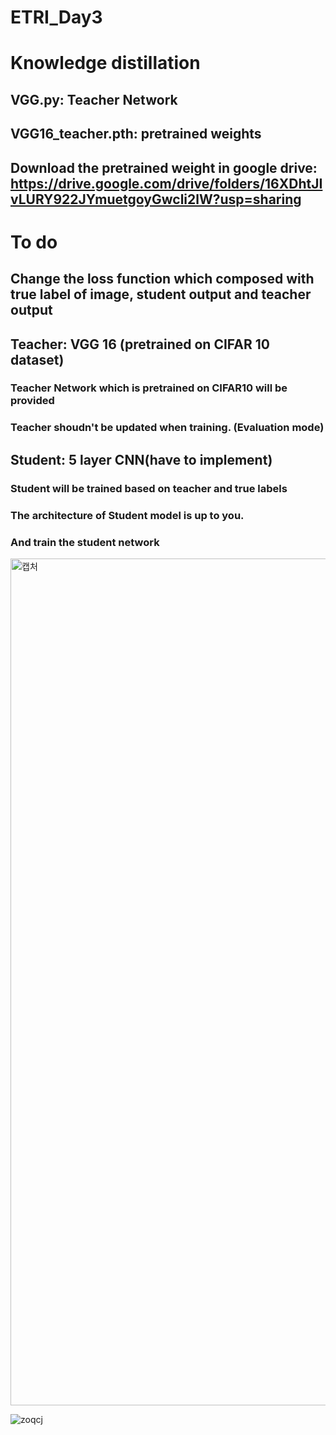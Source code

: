 # ETRI_Day3
# Knowledge distillation
## VGG.py: Teacher Network 
## VGG16_teacher.pth: pretrained weights 
## Download the pretrained weight in google drive: https://drive.google.com/drive/folders/16XDhtJIvLURY922JYmuetgoyGwcli2lW?usp=sharing


# To do 
## Change the loss function which composed with true label of image, student output and teacher output 

## Teacher: VGG 16 (pretrained on CIFAR 10 dataset) 
### Teacher Network which is pretrained on CIFAR10 will be provided 
### Teacher shoudn't be updated when training. (Evaluation mode) 

## Student: 5 layer CNN(have to implement)
### Student will be trained based on teacher and true labels
### The architecture of Student model is up to you. 
### And train the student network 
<img width="1355" alt="캡처" src="https://user-images.githubusercontent.com/55013577/89967077-84838c80-dc8b-11ea-83d6-1e55b7167591.PNG">

![zoqcj](https://user-images.githubusercontent.com/55013577/89912145-2d4ecf00-dc2d-11ea-9120-67484e3306f7.PNG)  
  



